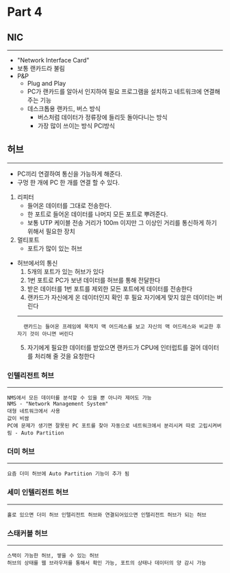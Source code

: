 # Part 4

## NIC
---
  - "Network Interface Card"
  - 보통 랜카드라 불림
  - P&P
    - Plug and Play
    - PC가 랜카드를 알아서 인지하여 필요 프로그램을 설치하고 네트워크에 연결해주는 기능
    - 데스크톱용 랜카드, 버스 방식
      - 버스처럼 데이터가 정류장에 들리듯 돌아다니는 방식
      - 가장 많이 쓰이는 방식 PCI방식
<!-- 91p.g. -->

## 허브
---
  - PC끼리 연결하여 통신을 가능하게 해준다.
  - 구멍 한 개에 PC 한 개를 연결 할 수 있다.
1. 리피터
   - 들어온 데이터를 그대로 전송한다.
   - 한 포트로 들어온 데이터를 나머지 모든 포트로 뿌려준다.
   - 보통 UTP 케이블 전송 거리가 100m 이지만 그 이상인 거리를 통신하게 하기 위해서 필요한 장치
2. 멀티포트
   - 포트가 많이 있는 허브

- 허브에서의 통신
   1. 5개의 포트가 있는 허브가 있다
   2. 1번 포트로 PC가 보낸 데이터를 허브를 통해 전달한다
   3. 받은 데이터를 1번 포트를 제외한 모든 포트에게 데이터를 전송한다
   4. 랜카드가 자신에게 온 데이터인지 확인 후 필요 자기에게 맞지 않은 데이터는 버린다
    ---
        랜카드는 들어온 프레임에 목적지 맥 어드레스를 보고 자신의 맥 어드레스와 비교한 후 자기 것이 아니면 버린다
   5. 자기에게 필요한 데이터를 받았으면 랜카드가 CPU에 인터럽트를 걸어 데이터를 처리해 줄 것을 요청한다

<!-- 96p.g. -->

### 인텔리전트 허브
---
    NMS에서 모든 데이터를 분석할 수 있을 뿐 아니라 제어도 가능
    NMS - "Network Management System" 
    대형 네트워크에서 사용
    값이 비쌈 
    PC에 문제가 생기면 잘못된 PC 포트를 찾아 자동으로 네트워크에서 분리시켜 따로 고립시켜버림 - Auto Partition

### 더미 허브
---
    요즘 더미 허브에 Auto Partition 기능이 추가 됨

### 세미 인텔리전트 허브
---
    홀로 있으면 더미 허브 인텔리전트 허브와 연결되어있으면 인텔리전트 허브가 되는 허브

### 스태커블 허브
---
    스택이 가능한 허브, 쌓을 수 있는 허브
    허브의 상태를 웹 브라우저를 통해서 확인 가능, 포트의 상태나 데이터의 양 감시 가능

<!-- 99p.g. -->

